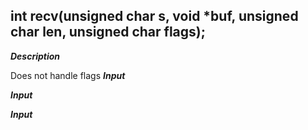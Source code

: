 ## int recv(unsigned char s, void *buf, unsigned char len, unsigned char flags);
***Description***

Does not handle flags
***Input***

***Input***

***Input***


